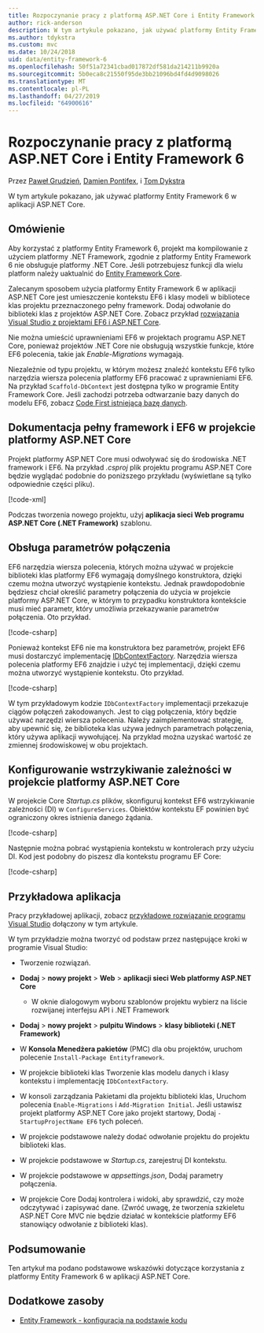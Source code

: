 ```yaml
---
title: Rozpoczynanie pracy z platformą ASP.NET Core i Entity Framework 6
author: rick-anderson
description: W tym artykule pokazano, jak używać platformy Entity Framework 6 w aplikacji ASP.NET Core.
ms.author: tdykstra
ms.custom: mvc
ms.date: 10/24/2018
uid: data/entity-framework-6
ms.openlocfilehash: 50f51a72341cbad017872df581da214211b9920a
ms.sourcegitcommit: 5b0eca8c21550f95de3bb21096bd4fd4d9098026
ms.translationtype: MT
ms.contentlocale: pl-PL
ms.lasthandoff: 04/27/2019
ms.locfileid: "64900616"
---
```

# <a name="get-started-with-aspnet-core-and-entity-framework-6"></a>Rozpoczynanie pracy z platformą ASP.NET Core i Entity Framework 6

Przez [Paweł Grudzień](https://github.com/pgrudzien12), [Damien Pontifex](https://github.com/DamienPontifex), i [Tom Dykstra](https://github.com/tdykstra)

W tym artykule pokazano, jak używać platformy Entity Framework 6 w aplikacji ASP.NET Core.

## <a name="overview"></a>Omówienie

Aby korzystać z platformy Entity Framework 6, projekt ma kompilowanie z użyciem platformy .NET Framework, zgodnie z platformy Entity Framework 6 nie obsługuje platformy .NET Core. Jeśli potrzebujesz funkcji dla wielu platform należy uaktualnić do [Entity Framework Core](/ef/).

Zalecanym sposobem użycia platformy Entity Framework 6 w aplikacji ASP.NET Core jest umieszczenie kontekstu EF6 i klasy modeli w bibliotece klas projektu przeznaczonego pełny framework. Dodaj odwołanie do biblioteki klas z projektów ASP.NET Core. Zobacz przykład [rozwiązania Visual Studio z projektami EF6 i ASP.NET Core](https://github.com/aspnet/AspNetCore.Docs/tree/master/aspnetcore/data/entity-framework-6/sample/).

Nie można umieścić uprawnieniami EF6 w projektach programu ASP.NET Core, ponieważ projektów .NET Core nie obsługują wszystkie funkcje, które EF6 polecenia, takie jak *Enable-Migrations* wymagają.

Niezależnie od typu projektu, w którym możesz znaleźć kontekstu EF6 tylko narzędzia wiersza polecenia platformy EF6 pracować z uprawnieniami EF6. Na przykład `Scaffold-DbContext` jest dostępna tylko w programie Entity Framework Core. Jeśli zachodzi potrzeba odtwarzanie bazy danych do modelu EF6, zobacz [Code First istniejącą bazę danych](https://msdn.microsoft.com/jj200620).

## <a name="reference-full-framework-and-ef6-in-the-aspnet-core-project"></a>Dokumentacja pełny framework i EF6 w projekcie platformy ASP.NET Core

Projekt platformy ASP.NET Core musi odwoływać się do środowiska .NET framework i EF6. Na przykład *.csproj* plik projektu programu ASP.NET Core będzie wyglądać podobnie do poniższego przykładu (wyświetlane są tylko odpowiednie części pliku).

[!code-xml[](entity-framework-6/sample/MVCCore/MVCCore.csproj?range=3-9&highlight=2)]

Podczas tworzenia nowego projektu, użyj **aplikacja sieci Web programu ASP.NET Core (.NET Framework)** szablonu.

## <a name="handle-connection-strings"></a>Obsługa parametrów połączenia

EF6 narzędzia wiersza polecenia, których można używać w projekcie biblioteki klas platformy EF6 wymagają domyślnego konstruktora, dzięki czemu można utworzyć wystąpienie kontekstu. Jednak prawdopodobnie będziesz chciał określić parametry połączenia do użycia w projekcie platformy ASP.NET Core, w którym to przypadku konstruktora kontekście musi mieć parametr, który umożliwia przekazywanie parametrów połączenia. Oto przykład.

[!code-csharp[](entity-framework-6/sample/EF6/SchoolContext.cs?name=snippet_Constructor)]

Ponieważ kontekst EF6 nie ma konstruktora bez parametrów, projekt EF6 musi dostarczyć implementację [IDbContextFactory](https://msdn.microsoft.com/library/hh506876). Narzędzia wiersza polecenia platformy EF6 znajdzie i użyć tej implementacji, dzięki czemu można utworzyć wystąpienie kontekstu. Oto przykład.

[!code-csharp[](entity-framework-6/sample/EF6/SchoolContextFactory.cs?name=snippet_IDbContextFactory)]

W tym przykładowym kodzie `IDbContextFactory` implementacji przekazuje ciągów połączeń zakodowanych. Jest to ciąg połączenia, który będzie używać narzędzi wiersza polecenia. Należy zaimplementować strategię, aby upewnić się, że biblioteka klas używa jednych parametrach połączenia, który używa aplikacji wywołującej. Na przykład można uzyskać wartość ze zmiennej środowiskowej w obu projektach.

## <a name="set-up-dependency-injection-in-the-aspnet-core-project"></a>Konfigurowanie wstrzykiwanie zależności w projekcie platformy ASP.NET Core

W projekcie Core *Startup.cs* plików, skonfiguruj kontekst EF6 wstrzykiwanie zależności (DI) w `ConfigureServices`. Obiektów kontekstu EF powinien być ograniczony okres istnienia danego żądania.

[!code-csharp[](entity-framework-6/sample/MVCCore/Startup.cs?name=snippet_ConfigureServices&highlight=5)]

Następnie można pobrać wystąpienia kontekstu w kontrolerach przy użyciu DI. Kod jest podobny do piszesz dla kontekstu programu EF Core:

[!code-csharp[](entity-framework-6/sample/MVCCore/Controllers/StudentsController.cs?name=snippet_ContextInController)]

## <a name="sample-application"></a>Przykładowa aplikacja

Pracy przykładowej aplikacji, zobacz [przykładowe rozwiązanie programu Visual Studio](https://github.com/aspnet/AspNetCore.Docs/tree/master/aspnetcore/data/entity-framework-6/sample/) dołączony w tym artykule.

W tym przykładzie można tworzyć od podstaw przez następujące kroki w programie Visual Studio:

* Tworzenie rozwiązań.

* **Dodaj** > **nowy projekt** > **Web** > **aplikacji sieci Web platformy ASP.NET Core**
  * W oknie dialogowym wyboru szablonów projektu wybierz na liście rozwijanej interfejsu API i .NET Framework

* **Dodaj** > **nowy projekt** > **pulpitu Windows** > **klasy biblioteki (.NET Framework)**

* W **Konsola Menedżera pakietów** (PMC) dla obu projektów, uruchom polecenie `Install-Package Entityframework`.

* W projekcie biblioteki klas Tworzenie klas modelu danych i klasy kontekstu i implementację `IDbContextFactory`.

* W konsoli zarządzania Pakietami dla projektu biblioteki klas, Uruchom polecenia `Enable-Migrations` i `Add-Migration Initial`. Jeśli ustawisz projekt platformy ASP.NET Core jako projekt startowy, Dodaj `-StartupProjectName EF6` tych poleceń.

* W projekcie podstawowe należy dodać odwołanie projektu do projektu biblioteki klas.

* W projekcie podstawowe w *Startup.cs*, zarejestruj DI kontekstu.

* W projekcie podstawowe w *appsettings.json*, Dodaj parametry połączenia.

* W projekcie Core Dodaj kontrolera i widoki, aby sprawdzić, czy może odczytywać i zapisywać dane. (Zwróć uwagę, że tworzenia szkieletu ASP.NET Core MVC nie będzie działać w kontekście platformy EF6 stanowiący odwołanie z biblioteki klas).

## <a name="summary"></a>Podsumowanie

Ten artykuł ma podano podstawowe wskazówki dotyczące korzystania z platformy Entity Framework 6 w aplikacji ASP.NET Core.

## <a name="additional-resources"></a>Dodatkowe zasoby

* [Entity Framework - konfiguracja na podstawie kodu](https://msdn.microsoft.com/data/jj680699.aspx)
